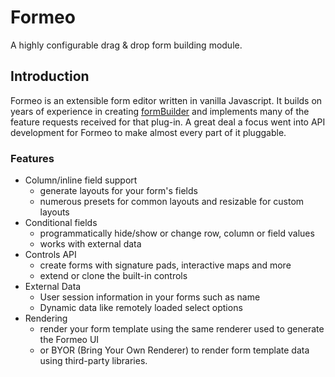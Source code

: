 # Formeo

A highly configurable drag & drop form building module.

<div class="formeo-editor"></div>

## Introduction
Formeo is an extensible form editor written in vanilla Javascript. It builds on years of experience in creating [formBuilder](https://formbuilder.online/) and implements many of the feature requests received for that plug-in. A great deal a focus went into API development for Formeo to make almost every part of it pluggable.

### Features

- Column/inline field support
  - generate layouts for your form's fields
  - numerous presets for common layouts and resizable for custom layouts
- Conditional fields
  - programmatically hide/show or change row, column or field values
  - works with external data
- Controls API
  - create forms with signature pads, interactive maps and more
  - extend or clone the built-in controls
- External Data
  - User session information in your forms such as name
  - Dynamic data like remotely loaded select options
- Rendering
  - render your form template using the same renderer used to generate the Formeo UI
  - or BYOR (Bring Your Own Renderer) to render form template data using third-party libraries.



